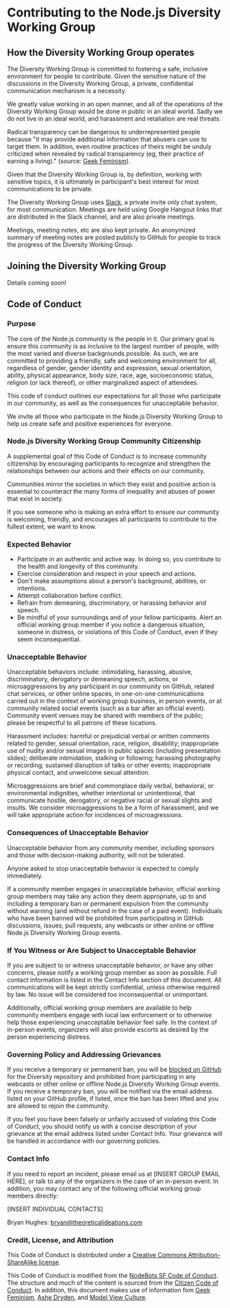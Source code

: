 # Contributing to the Node.js Diversity Working Group

## How the Diversity Working Group operates

The Diversity Working Group is committed to fostering a safe, inclusive environment for people to contribute. Given the sensitive nature of the discussions in the Diversity Working Group, a private, confidential communication mechanism is a necessity.

We greatly value working in an open manner, and all of the operations of the Diversity Working Group would be done in public in an ideal world. Sadly we do not live in an ideal world, and harassment and retaliation are real threats.

Radical transparency can be dangerous to underrepresented people because "it may provide additional information that abusers can use to target them. In addition, even routine practices of theirs might be unduly criticized when revealed by radical transparency (eg, their practice of earning a living)." (source: [Geek Feminism](http://geekfeminism.wikia.com/wiki/Radical_transparency)).

Given that the Diversity Working Group is, by definition, working with sensitive topics, it is ultimately in participant's best interest for most communications to be private.

The Diversity Working Group uses [Slack](node-diversity-wg.slack.com), a private invite only chat system, for most communication. Meetings are held using Google Hangout links that are distributed in the Slack channel, and are also private meetings.

Meetings, meeting notes, etc are also kept private. An anonymized summary of meeting notes are posted publicly to GitHub for people to track the progress of the Diversity Working Group.

## Joining the Diversity Working Group

Details coming soon!

## Code of Conduct

### Purpose

The core of the Node.js community is the people in it. Our primary goal is ensure this community is as inclusive to the largest number of people, with the most varied and diverse backgrounds possible. As such, we are committed to providing a friendly, safe and welcoming environment for all, regardless of gender, gender identity and expression, sexual orientation, ability, physical appearance, body size, race, age, socioeconomic status, religion (or lack thereof), or other marginalized aspect of attendees.

This code of conduct outlines our expectations for all those who participate in our community, as well as the consequences for unacceptable behavior.

We invite all those who participate in the Node.js Diversity Working Group to help us create safe and positive experiences for everyone.

### Node.js Diversity Working Group Community Citizenship

A supplemental goal of this Code of Conduct is to increase community citizenship by encouraging participants to recognize and strengthen the relationships between our actions and their effects on our community.

Communities mirror the societies in which they exist and positive action is essential to counteract the many forms of inequality and abuses of power that exist in society.

If you see someone who is making an extra effort to ensure our community is welcoming, friendly, and encourages all participants to contribute to the fullest extent, we want to know.

### Expected Behavior

* Participate in an authentic and active way. In doing so, you contribute to the health and longevity of this community.
* Exercise consideration and respect in your speech and actions.
* Don't make assumptions about a person's background, abilities, or intentions.
* Attempt collaboration before conflict.
* Refrain from demeaning, discriminatory, or harassing behavior and speech.
* Be mindful of your surroundings and of your fellow participants. Alert an official working group member if you notice a dangerous situation, someone in distress, or violations of this Code of Conduct, even if they seem inconsequential.

### Unacceptable Behavior

Unacceptable behaviors include: intimidating, harassing, abusive, discriminatory, derogatory or demeaning speech, actions, or microaggressions by any participant in our community on GitHub, related chat services, or other online spaces, in one-on-one communications carried out in the context of working group business, in person events, or at community related social events (such as a bar after an official event). Community event venues may be shared with members of the public; please be respectful to all patrons of these locations.

Harassment includes: harmful or prejudicial verbal or written comments related to gender, sexual orientation, race, religion, disability; inappropriate use of nudity and/or sexual images in public spaces (including presentation slides); deliberate intimidation, stalking or following; harassing photography or recording; sustained disruption of talks or other events; inappropriate physical contact, and unwelcome sexual attention.

Microaggressions are brief and commonplace daily verbal, behavioral, or environmental indignities, whether intentional or unintentional, that communicate hostile, derogatory, or negative racial or sexual slights and insults. We consider microaggressions to be a form of harassment, and we will take appropriate action for incidences of microagressions.

### Consequences of Unacceptable Behavior

Unacceptable behavior from any community member, including sponsors and those with decision-making authority, will not be tolerated.

Anyone asked to stop unacceptable behavior is expected to comply immediately.

If a community member engages in unacceptable behavior, official working group members may take any action they deem appropriate, up to and including a temporary ban or permanent expulsion from the community without warning (and without refund in the case of a paid event). Individuals who have been banned will be prohibited from participating in GitHub discussions, issues, pull requests, any webcasts or other online or offline Node.js Diversity Working Group events.

### If You Witness or Are Subject to Unacceptable Behavior

If you are subject to or witness unacceptable behavior, or have any other concerns, please notify a working group member as soon as possible. Full contact information is listed in the Contact Info section of this document. All communications will be kept strictly confidential, unless otherwise required by law. No issue will be considered too inconsequential or unimportant.

Additionally, official working group members are available to help community members engage with local law enforcement or to otherwise help those experiencing unacceptable behavior feel safe. In the context of in-person events, organizers will also provide escorts as desired by the person experiencing distress.

### Governing Policy and Addressing Grievances

If you receive a temporary or permanent ban, you will be [blocked on GitHub](https://help.github.com/articles/blocking-a-user/) for the Diversity repository and prohibited from participating in any webcasts or other online or offline Node.js Diversity Working Group events. If you receive a temporary ban, you will be notified via the email address listed on your GitHub profile, if listed, once the ban has been lifted and you are allowed to rejoin the community.

If you feel you have been falsely or unfairly accused of violating this Code of Conduct, you should notify us with a concise description of your grievance at the email address listed under Contact Info. Your grievance will be handled in accordance with our governing policies.

### Contact Info

If you need to report an incident, please email us at [INSERT GROUP EMAIL HERE], or talk to any of the organizers in the case of an in-person event. In addition, you may contact any of the following official working group members directly:

[INSERT INDIVIDUAL CONTACTS]

Bryan Hughes: bryan@theoreticalideations.com

### Credit, License, and Attribution

This Code of Conduct is distributed under a [Creative Commons Attribution-ShareAlike license](http://creativecommons.org/licenses/by-sa/3.0/).

This Code of Conduct is modified from the [NodeBots SF Code of Conduct](https://github.com/nodebots/sf/blob/master/coc.md). The structure and much of the content is sourced from the [Citizen Code of Conduct](http://citizencodeofconduct.org/). In addition, this document makes use of information fom [Geek Feminism](http://geekfeminism.wikia.com/wiki/Conference_anti-harassment/Policy), [Ashe Dryden](http://www.ashedryden.com/blog/codes-of-conduct-101-faq), and [Model View Culture](https://modelviewculture.com/issues/events).

